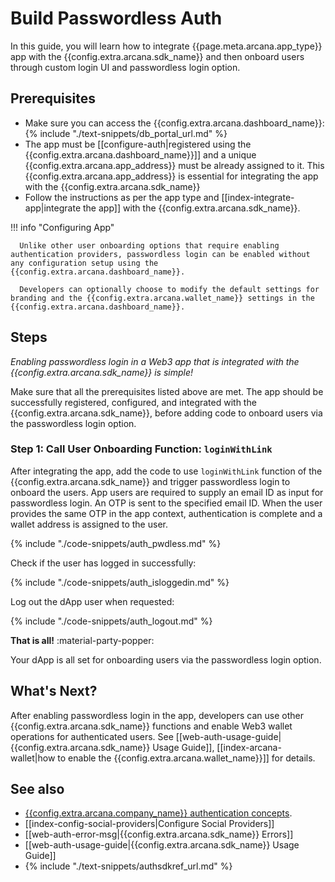 # Build Passwordless Auth

In this guide, you will learn how to integrate {{page.meta.arcana.app_type}} app with the {{config.extra.arcana.sdk_name}} and then onboard users through custom login UI and passwordless login option.

## Prerequisites

* Make sure you can access the {{config.extra.arcana.dashboard_name}}: {% include "./text-snippets/db_portal_url.md" %}
* The app must be [[configure-auth|registered using the {{config.extra.arcana.dashboard_name}}]] and a unique {{config.extra.arcana.app_address}} must be already assigned to it. This {{config.extra.arcana.app_address}} is essential for integrating the app with the {{config.extra.arcana.sdk_name}}
* Follow the instructions as per the app type and [[index-integrate-app|integrate the app]] with the {{config.extra.arcana.sdk_name}}.

!!! info "Configuring App"

      Unlike other user onboarding options that require enabling authentication providers, passwordless login can be enabled without any configuration setup using the {{config.extra.arcana.dashboard_name}}.

      Developers can optionally choose to modify the default settings for branding and the {{config.extra.arcana.wallet_name}} settings in the {{config.extra.arcana.dashboard_name}}.

## Steps

*Enabling passwordless login in a Web3 app that is integrated with the {{config.extra.arcana.sdk_name}} is simple!*

Make sure that all the prerequisites listed above are met. The app should be successfully registered, configured, and integrated with the {{config.extra.arcana.sdk_name}}, before adding code to onboard users via the passwordless login option.

### Step 1: Call User Onboarding Function: `loginWithLink`

After integrating the app, add the code to use `loginWithLink` function of the {{config.extra.arcana.sdk_name}} and trigger passwordless login to onboard the users. App users are required to supply an email ID as input for passwordless login. An OTP is sent to the specified email ID. When the user provides the same OTP in the app context, authentication is complete and a wallet address is assigned to the user.

{% include "./code-snippets/auth_pwdless.md" %}

Check if the user has logged in successfully:

{% include "./code-snippets/auth_isloggedin.md" %}

Log out the dApp user when requested:
    
{% include "./code-snippets/auth_logout.md" %}

**That is all!**  :material-party-popper:

Your dApp is all set for onboarding users via the passwordless login option.

## What's Next?

After enabling passwordless login in the app, developers can use other {{config.extra.arcana.sdk_name}} functions and enable Web3 wallet operations for authenticated users. See [[web-auth-usage-guide|{{config.extra.arcana.sdk_name}} Usage Guide]], [[index-arcana-wallet|how to enable the {{config.extra.arcana.wallet_name}}]] for details.

## See also

* [{{config.extra.arcana.company_name}} authentication concepts]({{page.meta.arcana.root_rel_path}}/concepts/authtype/arcanaauth.md).
* [[index-config-social-providers|Configure Social Providers]]
* [[web-auth-error-msg|{{config.extra.arcana.sdk_name}} Errors]]
* [[web-auth-usage-guide|{{config.extra.arcana.sdk_name}} Usage Guide]]
* {% include "./text-snippets/authsdkref_url.md" %}

